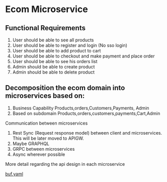 # Ecom Microservice

## Functional Requirements
1) User should be able to see all products
2) User should be able to register and login (No sso login)
3) User should be able to add product to cart
4) User should be able to checkout and make payment and place order
5) User should be able to see his orders list
6) Admin should be able to create product
7) Admin should be able to delete product

## Decomposition the ecom domain into microservices based on:
1) Business Capability
Products,orders,Customers,Payments, Admin
2) Based on subdomain
Products,orders,customers,payments,Cart,Admin

Communication between microservices
1) Rest Sync (Request response model) between client and microservices. 
This will be later moved to APIGW. 
2) Maybe GRAPHQL
3) GRPC between microservices
4) Async wherever possible

More detail regarding the api design in each microservice 



[buf.yaml](product%2Fbuf.yaml)